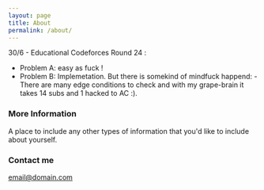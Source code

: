 ```yaml
---
layout: page
title: About
permalink: /about/
---
```


30/6 - Educational Codeforces Round 24 : 
+ Problem A: easy as fuck !
+ Problem B: Implemetation. But there is somekind of mindfuck happend:
        - There are many edge conditions to check and with my grape-brain it takes 14 subs and 1 hacked to AC :).

### More Information

A place to include any other types of information that you'd like to include about yourself.

### Contact me

[email@domain.com](mailto:email@domain.com)
